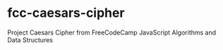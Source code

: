 # fcc-caesars-cipher
Project Caesars Cipher from FreeCodeCamp JavaScript Algorithms and Data Structures
